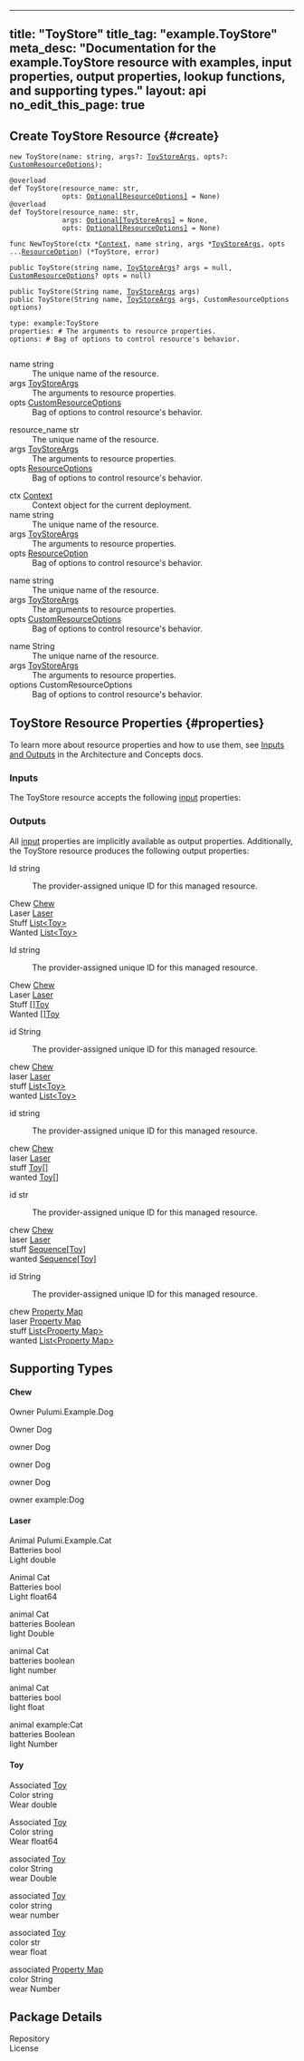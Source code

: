 
---
title: "ToyStore"
title_tag: "example.ToyStore"
meta_desc: "Documentation for the example.ToyStore resource with examples, input properties, output properties, lookup functions, and supporting types."
layout: api
no_edit_this_page: true
---



<!-- WARNING: this file was generated by test. -->
<!-- Do not edit by hand unless you're certain you know what you are doing! -->




## Create ToyStore Resource {#create}
<div>
<pulumi-chooser type="language" options="typescript,python,go,csharp,java,yaml"></pulumi-chooser>
</div>


<div>
<pulumi-choosable type="language" values="javascript,typescript">
<div class="highlight"><pre class="chroma"><code class="language-typescript" data-lang="typescript"><span class="k">new </span><span class="nx">ToyStore</span><span class="p">(</span><span class="nx">name</span><span class="p">:</span> <span class="nx">string</span><span class="p">,</span> <span class="nx">args</span><span class="p">?:</span> <span class="nx"><a href="#inputs">ToyStoreArgs</a></span><span class="p">,</span> <span class="nx">opts</span><span class="p">?:</span> <span class="nx"><a href="/docs/reference/pkg/nodejs/pulumi/pulumi/#CustomResourceOptions">CustomResourceOptions</a></span><span class="p">);</span></code></pre></div>
</pulumi-choosable>
</div>

<div>
<pulumi-choosable type="language" values="python">
<div class="highlight"><pre class="chroma"><code class="language-python" data-lang="python"><span class=nd>@overload</span>
<span class="k">def </span><span class="nx">ToyStore</span><span class="p">(</span><span class="nx">resource_name</span><span class="p">:</span> <span class="nx">str</span><span class="p">,</span>
             <span class="nx">opts</span><span class="p">:</span> <span class="nx"><a href="/docs/reference/pkg/python/pulumi/#pulumi.ResourceOptions">Optional[ResourceOptions]</a></span> = None<span class="p">)</span>
<span class=nd>@overload</span>
<span class="k">def </span><span class="nx">ToyStore</span><span class="p">(</span><span class="nx">resource_name</span><span class="p">:</span> <span class="nx">str</span><span class="p">,</span>
             <span class="nx">args</span><span class="p">:</span> <span class="nx"><a href="#inputs">Optional[ToyStoreArgs]</a></span> = None<span class="p">,</span>
             <span class="nx">opts</span><span class="p">:</span> <span class="nx"><a href="/docs/reference/pkg/python/pulumi/#pulumi.ResourceOptions">Optional[ResourceOptions]</a></span> = None<span class="p">)</span></code></pre></div>
</pulumi-choosable>
</div>

<div>
<pulumi-choosable type="language" values="go">
<div class="highlight"><pre class="chroma"><code class="language-go" data-lang="go"><span class="k">func </span><span class="nx">NewToyStore</span><span class="p">(</span><span class="nx">ctx</span><span class="p"> *</span><span class="nx"><a href="https://pkg.go.dev/github.com/pulumi/pulumi/sdk/v3/go/pulumi?tab=doc#Context">Context</a></span><span class="p">,</span> <span class="nx">name</span><span class="p"> </span><span class="nx">string</span><span class="p">,</span> <span class="nx">args</span><span class="p"> *</span><span class="nx"><a href="#inputs">ToyStoreArgs</a></span><span class="p">,</span> <span class="nx">opts</span><span class="p"> ...</span><span class="nx"><a href="https://pkg.go.dev/github.com/pulumi/pulumi/sdk/v3/go/pulumi?tab=doc#ResourceOption">ResourceOption</a></span><span class="p">) (*<span class="nx">ToyStore</span>, error)</span></code></pre></div>
</pulumi-choosable>
</div>

<div>
<pulumi-choosable type="language" values="csharp">
<div class="highlight"><pre class="chroma"><code class="language-csharp" data-lang="csharp"><span class="k">public </span><span class="nx">ToyStore</span><span class="p">(</span><span class="nx">string</span><span class="p"> </span><span class="nx">name<span class="p">,</span> <span class="nx"><a href="#inputs">ToyStoreArgs</a></span><span class="p">? </span><span class="nx">args = null<span class="p">,</span> <span class="nx"><a href="/docs/reference/pkg/dotnet/Pulumi/Pulumi.CustomResourceOptions.html">CustomResourceOptions</a></span><span class="p">? </span><span class="nx">opts = null<span class="p">)</span></code></pre></div>
</pulumi-choosable>
</div>

<div>
<pulumi-choosable type="language" values="java">
<div class="highlight"><pre class="chroma">
<code class="language-java" data-lang="java"><span class="k">public </span><span class="nx">ToyStore</span><span class="p">(</span><span class="nx">String</span><span class="p"> </span><span class="nx">name<span class="p">,</span> <span class="nx"><a href="#inputs">ToyStoreArgs</a></span><span class="p"> </span><span class="nx">args<span class="p">)</span>
<span class="k">public </span><span class="nx">ToyStore</span><span class="p">(</span><span class="nx">String</span><span class="p"> </span><span class="nx">name<span class="p">,</span> <span class="nx"><a href="#inputs">ToyStoreArgs</a></span><span class="p"> </span><span class="nx">args<span class="p">,</span> <span class="nx">CustomResourceOptions</span><span class="p"> </span><span class="nx">options<span class="p">)</span>
</code></pre></div>
</pulumi-choosable>
</div>

<div>
<pulumi-choosable type="language" values="yaml">
<div class="highlight"><pre class="chroma"><code class="language-yaml" data-lang="yaml">type: <span class="nx">example:ToyStore</span><span class="p"></span>
<span class="p">properties</span><span class="p">: </span><span class="c">#&nbsp;The arguments to resource properties.</span>
<span class="p"></span><span class="p">options</span><span class="p">: </span><span class="c">#&nbsp;Bag of options to control resource&#39;s behavior.</span>
<span class="p"></span>
</code></pre></div>
</pulumi-choosable>
</div>

<div>
<pulumi-choosable type="language" values="javascript,typescript">

<dl class="resources-properties"><dt
        class="property-required" title="Required">
        <span>name</span>
        <span class="property-indicator"></span>
        <span class="property-type">string</span>
    </dt>
    <dd>The unique name of the resource.</dd><dt
        class="property-optional" title="Optional">
        <span>args</span>
        <span class="property-indicator"></span>
        <span class="property-type"><a href="#inputs">ToyStoreArgs</a></span>
    </dt>
    <dd>The arguments to resource properties.</dd><dt
        class="property-optional" title="Optional">
        <span>opts</span>
        <span class="property-indicator"></span>
        <span class="property-type"><a href="/docs/reference/pkg/nodejs/pulumi/pulumi/#CustomResourceOptions">CustomResourceOptions</a></span>
    </dt>
    <dd>Bag of options to control resource&#39;s behavior.</dd></dl>

</pulumi-choosable>
</div>

<div>
<pulumi-choosable type="language" values="python">

<dl class="resources-properties"><dt
        class="property-required" title="Required">
        <span>resource_name</span>
        <span class="property-indicator"></span>
        <span class="property-type">str</span>
    </dt>
    <dd>The unique name of the resource.</dd><dt
        class="property-optional" title="Optional">
        <span>args</span>
        <span class="property-indicator"></span>
        <span class="property-type"><a href="#inputs">ToyStoreArgs</a></span>
    </dt>
    <dd>The arguments to resource properties.</dd><dt
        class="property-optional" title="Optional">
        <span>opts</span>
        <span class="property-indicator"></span>
        <span class="property-type"><a href="/docs/reference/pkg/python/pulumi/#pulumi.ResourceOptions">ResourceOptions</a></span>
    </dt>
    <dd>Bag of options to control resource&#39;s behavior.</dd></dl>

</pulumi-choosable>
</div>

<div>
<pulumi-choosable type="language" values="go">

<dl class="resources-properties"><dt
        class="property-optional" title="Optional">
        <span>ctx</span>
        <span class="property-indicator"></span>
        <span class="property-type"><a href="https://pkg.go.dev/github.com/pulumi/pulumi/sdk/v3/go/pulumi?tab=doc#Context">Context</a></span>
    </dt>
    <dd>Context object for the current deployment.</dd><dt
        class="property-required" title="Required">
        <span>name</span>
        <span class="property-indicator"></span>
        <span class="property-type">string</span>
    </dt>
    <dd>The unique name of the resource.</dd><dt
        class="property-optional" title="Optional">
        <span>args</span>
        <span class="property-indicator"></span>
        <span class="property-type"><a href="#inputs">ToyStoreArgs</a></span>
    </dt>
    <dd>The arguments to resource properties.</dd><dt
        class="property-optional" title="Optional">
        <span>opts</span>
        <span class="property-indicator"></span>
        <span class="property-type"><a href="https://pkg.go.dev/github.com/pulumi/pulumi/sdk/v3/go/pulumi?tab=doc#ResourceOption">ResourceOption</a></span>
    </dt>
    <dd>Bag of options to control resource&#39;s behavior.</dd></dl>

</pulumi-choosable>
</div>

<div>
<pulumi-choosable type="language" values="csharp">

<dl class="resources-properties"><dt
        class="property-required" title="Required">
        <span>name</span>
        <span class="property-indicator"></span>
        <span class="property-type">string</span>
    </dt>
    <dd>The unique name of the resource.</dd><dt
        class="property-optional" title="Optional">
        <span>args</span>
        <span class="property-indicator"></span>
        <span class="property-type"><a href="#inputs">ToyStoreArgs</a></span>
    </dt>
    <dd>The arguments to resource properties.</dd><dt
        class="property-optional" title="Optional">
        <span>opts</span>
        <span class="property-indicator"></span>
        <span class="property-type"><a href="/docs/reference/pkg/dotnet/Pulumi/Pulumi.CustomResourceOptions.html">CustomResourceOptions</a></span>
    </dt>
    <dd>Bag of options to control resource&#39;s behavior.</dd></dl>

</pulumi-choosable>
</div>

<div>
<pulumi-choosable type="language" values="java">

<dl class="resources-properties"><dt
        class="property-required" title="Required">
        <span>name</span>
        <span class="property-indicator"></span>
        <span class="property-type">String</span>
    </dt>
    <dd>The unique name of the resource.</dd><dt
        class="property-required" title="Required">
        <span>args</span>
        <span class="property-indicator"></span>
        <span class="property-type"><a href="#inputs">ToyStoreArgs</a></span>
    </dt>
    <dd>The arguments to resource properties.</dd><dt
        class="property-optional" title="Optional">
        <span>options</span>
        <span class="property-indicator"></span>
        <span class="property-type">CustomResourceOptions</span>
    </dt>
    <dd>Bag of options to control resource&#39;s behavior.</dd></dl>

</pulumi-choosable>
</div>

## ToyStore Resource Properties {#properties}

To learn more about resource properties and how to use them, see [Inputs and Outputs](/docs/intro/concepts/inputs-outputs) in the Architecture and Concepts docs.

### Inputs

The ToyStore resource accepts the following [input](/docs/intro/concepts/inputs-outputs) properties:



<div>
<pulumi-choosable type="language" values="csharp">
<dl class="resources-properties"></dl>
</pulumi-choosable>
</div>

<div>
<pulumi-choosable type="language" values="go">
<dl class="resources-properties"></dl>
</pulumi-choosable>
</div>

<div>
<pulumi-choosable type="language" values="java">
<dl class="resources-properties"></dl>
</pulumi-choosable>
</div>

<div>
<pulumi-choosable type="language" values="javascript,typescript">
<dl class="resources-properties"></dl>
</pulumi-choosable>
</div>

<div>
<pulumi-choosable type="language" values="python">
<dl class="resources-properties"></dl>
</pulumi-choosable>
</div>

<div>
<pulumi-choosable type="language" values="yaml">
<dl class="resources-properties"></dl>
</pulumi-choosable>
</div>


### Outputs

All [input](#inputs) properties are implicitly available as output properties. Additionally, the ToyStore resource produces the following output properties:



<div>
<pulumi-choosable type="language" values="csharp">
<dl class="resources-properties"><dt class="property-"
            title="">
        <span id="id_csharp">
<a data-swiftype-name="resource-property" data-swiftype-type="text" href="#id_csharp" style="color: inherit; text-decoration: inherit;">Id</a>
</span>
        <span class="property-indicator"></span>
        <span class="property-type">string</span>
    </dt>
    <dd><p>The provider-assigned unique ID for this managed resource.</p>
</dd><dt class="property-"
            title="">
        <span id="chew_csharp">
<a data-swiftype-name="resource-property" data-swiftype-type="text" href="#chew_csharp" style="color: inherit; text-decoration: inherit;">Chew</a>
</span>
        <span class="property-indicator"></span>
        <span class="property-type"><a href="#chew">Chew</a></span>
    </dt>
    <dd></dd><dt class="property-"
            title="">
        <span id="laser_csharp">
<a data-swiftype-name="resource-property" data-swiftype-type="text" href="#laser_csharp" style="color: inherit; text-decoration: inherit;">Laser</a>
</span>
        <span class="property-indicator"></span>
        <span class="property-type"><a href="#laser">Laser</a></span>
    </dt>
    <dd></dd><dt class="property-"
            title="">
        <span id="stuff_csharp">
<a data-swiftype-name="resource-property" data-swiftype-type="text" href="#stuff_csharp" style="color: inherit; text-decoration: inherit;">Stuff</a>
</span>
        <span class="property-indicator"></span>
        <span class="property-type"><a href="#toy">List&lt;Toy&gt;</a></span>
    </dt>
    <dd></dd><dt class="property- property-replacement"
            title="">
        <span id="wanted_csharp">
<a data-swiftype-name="resource-property" data-swiftype-type="text" href="#wanted_csharp" style="color: inherit; text-decoration: inherit;">Wanted</a>
</span>
        <span class="property-indicator"></span>
        <span class="property-type"><a href="#toy">List&lt;Toy&gt;</a></span>
    </dt>
    <dd></dd></dl>
</pulumi-choosable>
</div>

<div>
<pulumi-choosable type="language" values="go">
<dl class="resources-properties"><dt class="property-"
            title="">
        <span id="id_go">
<a data-swiftype-name="resource-property" data-swiftype-type="text" href="#id_go" style="color: inherit; text-decoration: inherit;">Id</a>
</span>
        <span class="property-indicator"></span>
        <span class="property-type">string</span>
    </dt>
    <dd><p>The provider-assigned unique ID for this managed resource.</p>
</dd><dt class="property-"
            title="">
        <span id="chew_go">
<a data-swiftype-name="resource-property" data-swiftype-type="text" href="#chew_go" style="color: inherit; text-decoration: inherit;">Chew</a>
</span>
        <span class="property-indicator"></span>
        <span class="property-type"><a href="#chew">Chew</a></span>
    </dt>
    <dd></dd><dt class="property-"
            title="">
        <span id="laser_go">
<a data-swiftype-name="resource-property" data-swiftype-type="text" href="#laser_go" style="color: inherit; text-decoration: inherit;">Laser</a>
</span>
        <span class="property-indicator"></span>
        <span class="property-type"><a href="#laser">Laser</a></span>
    </dt>
    <dd></dd><dt class="property-"
            title="">
        <span id="stuff_go">
<a data-swiftype-name="resource-property" data-swiftype-type="text" href="#stuff_go" style="color: inherit; text-decoration: inherit;">Stuff</a>
</span>
        <span class="property-indicator"></span>
        <span class="property-type"><a href="#toy">[]Toy</a></span>
    </dt>
    <dd></dd><dt class="property- property-replacement"
            title="">
        <span id="wanted_go">
<a data-swiftype-name="resource-property" data-swiftype-type="text" href="#wanted_go" style="color: inherit; text-decoration: inherit;">Wanted</a>
</span>
        <span class="property-indicator"></span>
        <span class="property-type"><a href="#toy">[]Toy</a></span>
    </dt>
    <dd></dd></dl>
</pulumi-choosable>
</div>

<div>
<pulumi-choosable type="language" values="java">
<dl class="resources-properties"><dt class="property-"
            title="">
        <span id="id_java">
<a data-swiftype-name="resource-property" data-swiftype-type="text" href="#id_java" style="color: inherit; text-decoration: inherit;">id</a>
</span>
        <span class="property-indicator"></span>
        <span class="property-type">String</span>
    </dt>
    <dd><p>The provider-assigned unique ID for this managed resource.</p>
</dd><dt class="property-"
            title="">
        <span id="chew_java">
<a data-swiftype-name="resource-property" data-swiftype-type="text" href="#chew_java" style="color: inherit; text-decoration: inherit;">chew</a>
</span>
        <span class="property-indicator"></span>
        <span class="property-type"><a href="#chew">Chew</a></span>
    </dt>
    <dd></dd><dt class="property-"
            title="">
        <span id="laser_java">
<a data-swiftype-name="resource-property" data-swiftype-type="text" href="#laser_java" style="color: inherit; text-decoration: inherit;">laser</a>
</span>
        <span class="property-indicator"></span>
        <span class="property-type"><a href="#laser">Laser</a></span>
    </dt>
    <dd></dd><dt class="property-"
            title="">
        <span id="stuff_java">
<a data-swiftype-name="resource-property" data-swiftype-type="text" href="#stuff_java" style="color: inherit; text-decoration: inherit;">stuff</a>
</span>
        <span class="property-indicator"></span>
        <span class="property-type"><a href="#toy">List&lt;Toy&gt;</a></span>
    </dt>
    <dd></dd><dt class="property- property-replacement"
            title="">
        <span id="wanted_java">
<a data-swiftype-name="resource-property" data-swiftype-type="text" href="#wanted_java" style="color: inherit; text-decoration: inherit;">wanted</a>
</span>
        <span class="property-indicator"></span>
        <span class="property-type"><a href="#toy">List&lt;Toy&gt;</a></span>
    </dt>
    <dd></dd></dl>
</pulumi-choosable>
</div>

<div>
<pulumi-choosable type="language" values="javascript,typescript">
<dl class="resources-properties"><dt class="property-"
            title="">
        <span id="id_nodejs">
<a data-swiftype-name="resource-property" data-swiftype-type="text" href="#id_nodejs" style="color: inherit; text-decoration: inherit;">id</a>
</span>
        <span class="property-indicator"></span>
        <span class="property-type">string</span>
    </dt>
    <dd><p>The provider-assigned unique ID for this managed resource.</p>
</dd><dt class="property-"
            title="">
        <span id="chew_nodejs">
<a data-swiftype-name="resource-property" data-swiftype-type="text" href="#chew_nodejs" style="color: inherit; text-decoration: inherit;">chew</a>
</span>
        <span class="property-indicator"></span>
        <span class="property-type"><a href="#chew">Chew</a></span>
    </dt>
    <dd></dd><dt class="property-"
            title="">
        <span id="laser_nodejs">
<a data-swiftype-name="resource-property" data-swiftype-type="text" href="#laser_nodejs" style="color: inherit; text-decoration: inherit;">laser</a>
</span>
        <span class="property-indicator"></span>
        <span class="property-type"><a href="#laser">Laser</a></span>
    </dt>
    <dd></dd><dt class="property-"
            title="">
        <span id="stuff_nodejs">
<a data-swiftype-name="resource-property" data-swiftype-type="text" href="#stuff_nodejs" style="color: inherit; text-decoration: inherit;">stuff</a>
</span>
        <span class="property-indicator"></span>
        <span class="property-type"><a href="#toy">Toy[]</a></span>
    </dt>
    <dd></dd><dt class="property- property-replacement"
            title="">
        <span id="wanted_nodejs">
<a data-swiftype-name="resource-property" data-swiftype-type="text" href="#wanted_nodejs" style="color: inherit; text-decoration: inherit;">wanted</a>
</span>
        <span class="property-indicator"></span>
        <span class="property-type"><a href="#toy">Toy[]</a></span>
    </dt>
    <dd></dd></dl>
</pulumi-choosable>
</div>

<div>
<pulumi-choosable type="language" values="python">
<dl class="resources-properties"><dt class="property-"
            title="">
        <span id="id_python">
<a data-swiftype-name="resource-property" data-swiftype-type="text" href="#id_python" style="color: inherit; text-decoration: inherit;">id</a>
</span>
        <span class="property-indicator"></span>
        <span class="property-type">str</span>
    </dt>
    <dd><p>The provider-assigned unique ID for this managed resource.</p>
</dd><dt class="property-"
            title="">
        <span id="chew_python">
<a data-swiftype-name="resource-property" data-swiftype-type="text" href="#chew_python" style="color: inherit; text-decoration: inherit;">chew</a>
</span>
        <span class="property-indicator"></span>
        <span class="property-type"><a href="#chew">Chew</a></span>
    </dt>
    <dd></dd><dt class="property-"
            title="">
        <span id="laser_python">
<a data-swiftype-name="resource-property" data-swiftype-type="text" href="#laser_python" style="color: inherit; text-decoration: inherit;">laser</a>
</span>
        <span class="property-indicator"></span>
        <span class="property-type"><a href="#laser">Laser</a></span>
    </dt>
    <dd></dd><dt class="property-"
            title="">
        <span id="stuff_python">
<a data-swiftype-name="resource-property" data-swiftype-type="text" href="#stuff_python" style="color: inherit; text-decoration: inherit;">stuff</a>
</span>
        <span class="property-indicator"></span>
        <span class="property-type"><a href="#toy">Sequence[Toy]</a></span>
    </dt>
    <dd></dd><dt class="property- property-replacement"
            title="">
        <span id="wanted_python">
<a data-swiftype-name="resource-property" data-swiftype-type="text" href="#wanted_python" style="color: inherit; text-decoration: inherit;">wanted</a>
</span>
        <span class="property-indicator"></span>
        <span class="property-type"><a href="#toy">Sequence[Toy]</a></span>
    </dt>
    <dd></dd></dl>
</pulumi-choosable>
</div>

<div>
<pulumi-choosable type="language" values="yaml">
<dl class="resources-properties"><dt class="property-"
            title="">
        <span id="id_yaml">
<a data-swiftype-name="resource-property" data-swiftype-type="text" href="#id_yaml" style="color: inherit; text-decoration: inherit;">id</a>
</span>
        <span class="property-indicator"></span>
        <span class="property-type">String</span>
    </dt>
    <dd><p>The provider-assigned unique ID for this managed resource.</p>
</dd><dt class="property-"
            title="">
        <span id="chew_yaml">
<a data-swiftype-name="resource-property" data-swiftype-type="text" href="#chew_yaml" style="color: inherit; text-decoration: inherit;">chew</a>
</span>
        <span class="property-indicator"></span>
        <span class="property-type"><a href="#chew">Property Map</a></span>
    </dt>
    <dd></dd><dt class="property-"
            title="">
        <span id="laser_yaml">
<a data-swiftype-name="resource-property" data-swiftype-type="text" href="#laser_yaml" style="color: inherit; text-decoration: inherit;">laser</a>
</span>
        <span class="property-indicator"></span>
        <span class="property-type"><a href="#laser">Property Map</a></span>
    </dt>
    <dd></dd><dt class="property-"
            title="">
        <span id="stuff_yaml">
<a data-swiftype-name="resource-property" data-swiftype-type="text" href="#stuff_yaml" style="color: inherit; text-decoration: inherit;">stuff</a>
</span>
        <span class="property-indicator"></span>
        <span class="property-type"><a href="#toy">List&lt;Property Map&gt;</a></span>
    </dt>
    <dd></dd><dt class="property- property-replacement"
            title="">
        <span id="wanted_yaml">
<a data-swiftype-name="resource-property" data-swiftype-type="text" href="#wanted_yaml" style="color: inherit; text-decoration: inherit;">wanted</a>
</span>
        <span class="property-indicator"></span>
        <span class="property-type"><a href="#toy">List&lt;Property Map&gt;</a></span>
    </dt>
    <dd></dd></dl>
</pulumi-choosable>
</div>







## Supporting Types



<h4 id="chew">Chew</h4>

<div>
<pulumi-choosable type="language" values="csharp">
<dl class="resources-properties"><dt class="property-optional property-replacement"
            title="Optional">
        <span id="owner_csharp">
<a data-swiftype-name="resource-property" data-swiftype-type="text" href="#owner_csharp" style="color: inherit; text-decoration: inherit;">Owner</a>
</span>
        <span class="property-indicator"></span>
        <span class="property-type">Pulumi.<wbr>Example.<wbr>Dog</span>
    </dt>
    <dd></dd></dl>
</pulumi-choosable>
</div>

<div>
<pulumi-choosable type="language" values="go">
<dl class="resources-properties"><dt class="property-optional property-replacement"
            title="Optional">
        <span id="owner_go">
<a data-swiftype-name="resource-property" data-swiftype-type="text" href="#owner_go" style="color: inherit; text-decoration: inherit;">Owner</a>
</span>
        <span class="property-indicator"></span>
        <span class="property-type">Dog</span>
    </dt>
    <dd></dd></dl>
</pulumi-choosable>
</div>

<div>
<pulumi-choosable type="language" values="java">
<dl class="resources-properties"><dt class="property-optional property-replacement"
            title="Optional">
        <span id="owner_java">
<a data-swiftype-name="resource-property" data-swiftype-type="text" href="#owner_java" style="color: inherit; text-decoration: inherit;">owner</a>
</span>
        <span class="property-indicator"></span>
        <span class="property-type">Dog</span>
    </dt>
    <dd></dd></dl>
</pulumi-choosable>
</div>

<div>
<pulumi-choosable type="language" values="javascript,typescript">
<dl class="resources-properties"><dt class="property-optional property-replacement"
            title="Optional">
        <span id="owner_nodejs">
<a data-swiftype-name="resource-property" data-swiftype-type="text" href="#owner_nodejs" style="color: inherit; text-decoration: inherit;">owner</a>
</span>
        <span class="property-indicator"></span>
        <span class="property-type">Dog</span>
    </dt>
    <dd></dd></dl>
</pulumi-choosable>
</div>

<div>
<pulumi-choosable type="language" values="python">
<dl class="resources-properties"><dt class="property-optional property-replacement"
            title="Optional">
        <span id="owner_python">
<a data-swiftype-name="resource-property" data-swiftype-type="text" href="#owner_python" style="color: inherit; text-decoration: inherit;">owner</a>
</span>
        <span class="property-indicator"></span>
        <span class="property-type">Dog</span>
    </dt>
    <dd></dd></dl>
</pulumi-choosable>
</div>

<div>
<pulumi-choosable type="language" values="yaml">
<dl class="resources-properties"><dt class="property-optional property-replacement"
            title="Optional">
        <span id="owner_yaml">
<a data-swiftype-name="resource-property" data-swiftype-type="text" href="#owner_yaml" style="color: inherit; text-decoration: inherit;">owner</a>
</span>
        <span class="property-indicator"></span>
        <span class="property-type">example:Dog</span>
    </dt>
    <dd></dd></dl>
</pulumi-choosable>
</div>

<h4 id="laser">Laser</h4>

<div>
<pulumi-choosable type="language" values="csharp">
<dl class="resources-properties"><dt class="property-optional"
            title="Optional">
        <span id="animal_csharp">
<a data-swiftype-name="resource-property" data-swiftype-type="text" href="#animal_csharp" style="color: inherit; text-decoration: inherit;">Animal</a>
</span>
        <span class="property-indicator"></span>
        <span class="property-type">Pulumi.<wbr>Example.<wbr>Cat</span>
    </dt>
    <dd></dd><dt class="property-optional property-replacement"
            title="Optional">
        <span id="batteries_csharp">
<a data-swiftype-name="resource-property" data-swiftype-type="text" href="#batteries_csharp" style="color: inherit; text-decoration: inherit;">Batteries</a>
</span>
        <span class="property-indicator"></span>
        <span class="property-type">bool</span>
    </dt>
    <dd></dd><dt class="property-optional"
            title="Optional">
        <span id="light_csharp">
<a data-swiftype-name="resource-property" data-swiftype-type="text" href="#light_csharp" style="color: inherit; text-decoration: inherit;">Light</a>
</span>
        <span class="property-indicator"></span>
        <span class="property-type">double</span>
    </dt>
    <dd></dd></dl>
</pulumi-choosable>
</div>

<div>
<pulumi-choosable type="language" values="go">
<dl class="resources-properties"><dt class="property-optional"
            title="Optional">
        <span id="animal_go">
<a data-swiftype-name="resource-property" data-swiftype-type="text" href="#animal_go" style="color: inherit; text-decoration: inherit;">Animal</a>
</span>
        <span class="property-indicator"></span>
        <span class="property-type">Cat</span>
    </dt>
    <dd></dd><dt class="property-optional property-replacement"
            title="Optional">
        <span id="batteries_go">
<a data-swiftype-name="resource-property" data-swiftype-type="text" href="#batteries_go" style="color: inherit; text-decoration: inherit;">Batteries</a>
</span>
        <span class="property-indicator"></span>
        <span class="property-type">bool</span>
    </dt>
    <dd></dd><dt class="property-optional"
            title="Optional">
        <span id="light_go">
<a data-swiftype-name="resource-property" data-swiftype-type="text" href="#light_go" style="color: inherit; text-decoration: inherit;">Light</a>
</span>
        <span class="property-indicator"></span>
        <span class="property-type">float64</span>
    </dt>
    <dd></dd></dl>
</pulumi-choosable>
</div>

<div>
<pulumi-choosable type="language" values="java">
<dl class="resources-properties"><dt class="property-optional"
            title="Optional">
        <span id="animal_java">
<a data-swiftype-name="resource-property" data-swiftype-type="text" href="#animal_java" style="color: inherit; text-decoration: inherit;">animal</a>
</span>
        <span class="property-indicator"></span>
        <span class="property-type">Cat</span>
    </dt>
    <dd></dd><dt class="property-optional property-replacement"
            title="Optional">
        <span id="batteries_java">
<a data-swiftype-name="resource-property" data-swiftype-type="text" href="#batteries_java" style="color: inherit; text-decoration: inherit;">batteries</a>
</span>
        <span class="property-indicator"></span>
        <span class="property-type">Boolean</span>
    </dt>
    <dd></dd><dt class="property-optional"
            title="Optional">
        <span id="light_java">
<a data-swiftype-name="resource-property" data-swiftype-type="text" href="#light_java" style="color: inherit; text-decoration: inherit;">light</a>
</span>
        <span class="property-indicator"></span>
        <span class="property-type">Double</span>
    </dt>
    <dd></dd></dl>
</pulumi-choosable>
</div>

<div>
<pulumi-choosable type="language" values="javascript,typescript">
<dl class="resources-properties"><dt class="property-optional"
            title="Optional">
        <span id="animal_nodejs">
<a data-swiftype-name="resource-property" data-swiftype-type="text" href="#animal_nodejs" style="color: inherit; text-decoration: inherit;">animal</a>
</span>
        <span class="property-indicator"></span>
        <span class="property-type">Cat</span>
    </dt>
    <dd></dd><dt class="property-optional property-replacement"
            title="Optional">
        <span id="batteries_nodejs">
<a data-swiftype-name="resource-property" data-swiftype-type="text" href="#batteries_nodejs" style="color: inherit; text-decoration: inherit;">batteries</a>
</span>
        <span class="property-indicator"></span>
        <span class="property-type">boolean</span>
    </dt>
    <dd></dd><dt class="property-optional"
            title="Optional">
        <span id="light_nodejs">
<a data-swiftype-name="resource-property" data-swiftype-type="text" href="#light_nodejs" style="color: inherit; text-decoration: inherit;">light</a>
</span>
        <span class="property-indicator"></span>
        <span class="property-type">number</span>
    </dt>
    <dd></dd></dl>
</pulumi-choosable>
</div>

<div>
<pulumi-choosable type="language" values="python">
<dl class="resources-properties"><dt class="property-optional"
            title="Optional">
        <span id="animal_python">
<a data-swiftype-name="resource-property" data-swiftype-type="text" href="#animal_python" style="color: inherit; text-decoration: inherit;">animal</a>
</span>
        <span class="property-indicator"></span>
        <span class="property-type">Cat</span>
    </dt>
    <dd></dd><dt class="property-optional property-replacement"
            title="Optional">
        <span id="batteries_python">
<a data-swiftype-name="resource-property" data-swiftype-type="text" href="#batteries_python" style="color: inherit; text-decoration: inherit;">batteries</a>
</span>
        <span class="property-indicator"></span>
        <span class="property-type">bool</span>
    </dt>
    <dd></dd><dt class="property-optional"
            title="Optional">
        <span id="light_python">
<a data-swiftype-name="resource-property" data-swiftype-type="text" href="#light_python" style="color: inherit; text-decoration: inherit;">light</a>
</span>
        <span class="property-indicator"></span>
        <span class="property-type">float</span>
    </dt>
    <dd></dd></dl>
</pulumi-choosable>
</div>

<div>
<pulumi-choosable type="language" values="yaml">
<dl class="resources-properties"><dt class="property-optional"
            title="Optional">
        <span id="animal_yaml">
<a data-swiftype-name="resource-property" data-swiftype-type="text" href="#animal_yaml" style="color: inherit; text-decoration: inherit;">animal</a>
</span>
        <span class="property-indicator"></span>
        <span class="property-type">example:Cat</span>
    </dt>
    <dd></dd><dt class="property-optional property-replacement"
            title="Optional">
        <span id="batteries_yaml">
<a data-swiftype-name="resource-property" data-swiftype-type="text" href="#batteries_yaml" style="color: inherit; text-decoration: inherit;">batteries</a>
</span>
        <span class="property-indicator"></span>
        <span class="property-type">Boolean</span>
    </dt>
    <dd></dd><dt class="property-optional"
            title="Optional">
        <span id="light_yaml">
<a data-swiftype-name="resource-property" data-swiftype-type="text" href="#light_yaml" style="color: inherit; text-decoration: inherit;">light</a>
</span>
        <span class="property-indicator"></span>
        <span class="property-type">Number</span>
    </dt>
    <dd></dd></dl>
</pulumi-choosable>
</div>

<h4 id="toy">Toy</h4>

<div>
<pulumi-choosable type="language" values="csharp">
<dl class="resources-properties"><dt class="property-optional"
            title="Optional">
        <span id="associated_csharp">
<a data-swiftype-name="resource-property" data-swiftype-type="text" href="#associated_csharp" style="color: inherit; text-decoration: inherit;">Associated</a>
</span>
        <span class="property-indicator"></span>
        <span class="property-type"><a href="#toy">Toy</a></span>
    </dt>
    <dd></dd><dt class="property-optional property-replacement"
            title="Optional">
        <span id="color_csharp">
<a data-swiftype-name="resource-property" data-swiftype-type="text" href="#color_csharp" style="color: inherit; text-decoration: inherit;">Color</a>
</span>
        <span class="property-indicator"></span>
        <span class="property-type">string</span>
    </dt>
    <dd></dd><dt class="property-optional"
            title="Optional">
        <span id="wear_csharp">
<a data-swiftype-name="resource-property" data-swiftype-type="text" href="#wear_csharp" style="color: inherit; text-decoration: inherit;">Wear</a>
</span>
        <span class="property-indicator"></span>
        <span class="property-type">double</span>
    </dt>
    <dd></dd></dl>
</pulumi-choosable>
</div>

<div>
<pulumi-choosable type="language" values="go">
<dl class="resources-properties"><dt class="property-optional"
            title="Optional">
        <span id="associated_go">
<a data-swiftype-name="resource-property" data-swiftype-type="text" href="#associated_go" style="color: inherit; text-decoration: inherit;">Associated</a>
</span>
        <span class="property-indicator"></span>
        <span class="property-type"><a href="#toy">Toy</a></span>
    </dt>
    <dd></dd><dt class="property-optional property-replacement"
            title="Optional">
        <span id="color_go">
<a data-swiftype-name="resource-property" data-swiftype-type="text" href="#color_go" style="color: inherit; text-decoration: inherit;">Color</a>
</span>
        <span class="property-indicator"></span>
        <span class="property-type">string</span>
    </dt>
    <dd></dd><dt class="property-optional"
            title="Optional">
        <span id="wear_go">
<a data-swiftype-name="resource-property" data-swiftype-type="text" href="#wear_go" style="color: inherit; text-decoration: inherit;">Wear</a>
</span>
        <span class="property-indicator"></span>
        <span class="property-type">float64</span>
    </dt>
    <dd></dd></dl>
</pulumi-choosable>
</div>

<div>
<pulumi-choosable type="language" values="java">
<dl class="resources-properties"><dt class="property-optional"
            title="Optional">
        <span id="associated_java">
<a data-swiftype-name="resource-property" data-swiftype-type="text" href="#associated_java" style="color: inherit; text-decoration: inherit;">associated</a>
</span>
        <span class="property-indicator"></span>
        <span class="property-type"><a href="#toy">Toy</a></span>
    </dt>
    <dd></dd><dt class="property-optional property-replacement"
            title="Optional">
        <span id="color_java">
<a data-swiftype-name="resource-property" data-swiftype-type="text" href="#color_java" style="color: inherit; text-decoration: inherit;">color</a>
</span>
        <span class="property-indicator"></span>
        <span class="property-type">String</span>
    </dt>
    <dd></dd><dt class="property-optional"
            title="Optional">
        <span id="wear_java">
<a data-swiftype-name="resource-property" data-swiftype-type="text" href="#wear_java" style="color: inherit; text-decoration: inherit;">wear</a>
</span>
        <span class="property-indicator"></span>
        <span class="property-type">Double</span>
    </dt>
    <dd></dd></dl>
</pulumi-choosable>
</div>

<div>
<pulumi-choosable type="language" values="javascript,typescript">
<dl class="resources-properties"><dt class="property-optional"
            title="Optional">
        <span id="associated_nodejs">
<a data-swiftype-name="resource-property" data-swiftype-type="text" href="#associated_nodejs" style="color: inherit; text-decoration: inherit;">associated</a>
</span>
        <span class="property-indicator"></span>
        <span class="property-type"><a href="#toy">Toy</a></span>
    </dt>
    <dd></dd><dt class="property-optional property-replacement"
            title="Optional">
        <span id="color_nodejs">
<a data-swiftype-name="resource-property" data-swiftype-type="text" href="#color_nodejs" style="color: inherit; text-decoration: inherit;">color</a>
</span>
        <span class="property-indicator"></span>
        <span class="property-type">string</span>
    </dt>
    <dd></dd><dt class="property-optional"
            title="Optional">
        <span id="wear_nodejs">
<a data-swiftype-name="resource-property" data-swiftype-type="text" href="#wear_nodejs" style="color: inherit; text-decoration: inherit;">wear</a>
</span>
        <span class="property-indicator"></span>
        <span class="property-type">number</span>
    </dt>
    <dd></dd></dl>
</pulumi-choosable>
</div>

<div>
<pulumi-choosable type="language" values="python">
<dl class="resources-properties"><dt class="property-optional"
            title="Optional">
        <span id="associated_python">
<a data-swiftype-name="resource-property" data-swiftype-type="text" href="#associated_python" style="color: inherit; text-decoration: inherit;">associated</a>
</span>
        <span class="property-indicator"></span>
        <span class="property-type"><a href="#toy">Toy</a></span>
    </dt>
    <dd></dd><dt class="property-optional property-replacement"
            title="Optional">
        <span id="color_python">
<a data-swiftype-name="resource-property" data-swiftype-type="text" href="#color_python" style="color: inherit; text-decoration: inherit;">color</a>
</span>
        <span class="property-indicator"></span>
        <span class="property-type">str</span>
    </dt>
    <dd></dd><dt class="property-optional"
            title="Optional">
        <span id="wear_python">
<a data-swiftype-name="resource-property" data-swiftype-type="text" href="#wear_python" style="color: inherit; text-decoration: inherit;">wear</a>
</span>
        <span class="property-indicator"></span>
        <span class="property-type">float</span>
    </dt>
    <dd></dd></dl>
</pulumi-choosable>
</div>

<div>
<pulumi-choosable type="language" values="yaml">
<dl class="resources-properties"><dt class="property-optional"
            title="Optional">
        <span id="associated_yaml">
<a data-swiftype-name="resource-property" data-swiftype-type="text" href="#associated_yaml" style="color: inherit; text-decoration: inherit;">associated</a>
</span>
        <span class="property-indicator"></span>
        <span class="property-type"><a href="#toy">Property Map</a></span>
    </dt>
    <dd></dd><dt class="property-optional property-replacement"
            title="Optional">
        <span id="color_yaml">
<a data-swiftype-name="resource-property" data-swiftype-type="text" href="#color_yaml" style="color: inherit; text-decoration: inherit;">color</a>
</span>
        <span class="property-indicator"></span>
        <span class="property-type">String</span>
    </dt>
    <dd></dd><dt class="property-optional"
            title="Optional">
        <span id="wear_yaml">
<a data-swiftype-name="resource-property" data-swiftype-type="text" href="#wear_yaml" style="color: inherit; text-decoration: inherit;">wear</a>
</span>
        <span class="property-indicator"></span>
        <span class="property-type">Number</span>
    </dt>
    <dd></dd></dl>
</pulumi-choosable>
</div>


<h2 id="package-details">Package Details</h2>
<dl class="package-details">
	<dt>Repository</dt>
	<dd><a href=""> </a></dd>
	<dt>License</dt>
	<dd></dd>
</dl>

